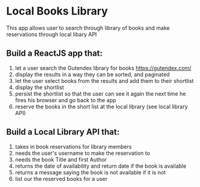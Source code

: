 # Local Books Library

This app allows user to search through library of books and make reservations through local libary API

## Build a ReactJS app that:

1. let a user search the Gutendex library for books https://gutendex.com/
2. display the results in a way they can be sorted, and paginated
3. let the user select books from the results and add them to their shortlist
4. display the shortlist
5. persist the shortlist so that the user can see it again the next time he fires his browser and go back to the app
6. reserve the books in the short list at the local library (see local library API)

## Build a Local Library API that:

1. takes in book reservations for library members
2. needs the user's username to make the reservation to
3. needs the book Title and first Author
4. returns the date of availability and return date if the book is available
5. returns a message saying the book is not available if it is not
6. list our the reserved books for a user

